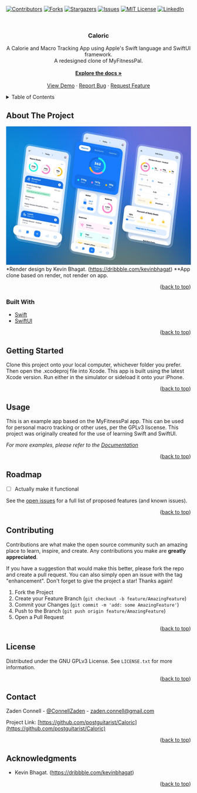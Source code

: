 <div id="top"></div>

<!-- PROJECT SHIELDS -->
[![Contributors][contributors-shield]][contributors-url]
[![Forks][forks-shield]][forks-url]
[![Stargazers][stars-shield]][stars-url]
[![Issues][issues-shield]][issues-url]
[![MIT License][license-shield]][license-url]
[![LinkedIn][linkedin-shield]][linkedin-url]



<!-- PROJECT LOGO -->
<br />
<div align="center">
  <!-- <a href="https://github.com/postguitarist/Caloric">
    <img src="images/logo-main.png" alt="Logo" width="900" height="150"> 
  </a> -->

<h3 align="center">Caloric</h3>

  <p align="center">
    A Calorie and Macro Tracking App using Apple's Swift language and SwiftUI framework.
    <br />
    A redesigned clone of MyFitnessPal.
    <br />
    <br />
    <a href="https://github.com/postguitarist/Caloric"><strong>Explore the docs »</strong></a>
    <br />
    <br />
    <a href="https://github.com/postguitarist/Caloric">View Demo</a>
    ·
    <a href="https://github.com/postguitarist/Caloric/issues">Report Bug</a>
    ·
    <a href="https://github.com/postguitarist/Caloric/issues">Request Feature</a>
  </p>
</div>



<!-- TABLE OF CONTENTS -->
<details>
  <summary>Table of Contents</summary>
  <ol>
    <li>
      <a href="#about-the-project">About The Project</a>
      <ul>
        <li><a href="#built-with">Built With</a></li>
      </ul>
    </li>
    <li>
      <a href="#getting-started">Getting Started</a>
      <ul>
        <li><a href="#prerequisites">Prerequisites</a></li>
        <li><a href="#installation">Installation</a></li>
      </ul>
    </li>
    <li><a href="#usage">Usage</a></li>
    <li><a href="#roadmap">Roadmap</a></li>
    <li><a href="#contributing">Contributing</a></li>
    <li><a href="#license">License</a></li>
    <li><a href="#contact">Contact</a></li>
    <li><a href="#acknowledgments">Acknowledgments</a></li>
  </ol>
</details>



<!-- ABOUT THE PROJECT -->
## About The Project

[![Product Name Screen Shot][product-screenshot]](https://example.com)
*Render design by Kevin Bhagat. (https://dribbble.com/kevinbhagat)
**App clone based on render, not render on app.
<p align="right">(<a href="#top">back to top</a>)</p>



### Built With

* [Swift](https://www.swift.org/)
* [SwiftUI](https://developer.apple.com/xcode/swiftui/)

<p align="right">(<a href="#top">back to top</a>)</p>



<!-- GETTING STARTED -->
## Getting Started

Clone this project onto your local computer, whichever folder you prefer. Then open the .xcodeproj file into Xcode. This app is built using the latest Xcode version. Run either in the simulator or sideload it onto your iPhone.

<p align="right">(<a href="#top">back to top</a>)</p>



<!-- USAGE EXAMPLES -->
## Usage

This is an example app based on the MyFitnessPal app. This can be used for personal macro tracking or other uses, per the GPLv3 liscense. This project was originally created for the use of learning Swift and SwiftUI.

_For more examples, please refer to the [Documentation](https://example.com)_

<p align="right">(<a href="#top">back to top</a>)</p>



<!-- ROADMAP -->
## Roadmap

<!-- - [ ] Feature 1
- [ ] Feature 2
- [ ] Feature 3
    - [ ] Nested Feature
-->
- [ ] Actually make it functional

See the [open issues](https://github.com/users/PostGuitarist/projects/11) for a full list of proposed features (and known issues).

<p align="right">(<a href="#top">back to top</a>)</p>



<!-- CONTRIBUTING -->
## Contributing

Contributions are what make the open source community such an amazing place to learn, inspire, and create. Any contributions you make are **greatly appreciated**.

If you have a suggestion that would make this better, please fork the repo and create a pull request. You can also simply open an issue with the tag "enhancement".
Don't forget to give the project a star! Thanks again!

1. Fork the Project
2. Create your Feature Branch (`git checkout -b feature/AmazingFeature`)
3. Commit your Changes (`git commit -m 'add: some AmazingFeature'`)
4. Push to the Branch (`git push origin feature/AmazingFeature`)
5. Open a Pull Request

<p align="right">(<a href="#top">back to top</a>)</p>



<!-- LICENSE -->
## License

Distributed under the GNU GPLv3 License. See `LICENSE.txt` for more information.

<p align="right">(<a href="#top">back to top</a>)</p>



<!-- CONTACT -->
## Contact

Zaden Connell - [@ConnellZaden](https://twitter.com/ConnellZaden) - zaden.connell@gmail.com

Project Link: [https://github.com/postguitarist/Caloric](https://github.com/postguitarist/Caloric)

<p align="right">(<a href="#top">back to top</a>)</p>



<!-- ACKNOWLEDGMENTS -->
## Acknowledgments

* []()Kevin Bhagat. (https://dribbble.com/kevinbhagat)

<p align="right">(<a href="#top">back to top</a>)</p>



<!-- MARKDOWN LINKS & IMAGES -->
<!-- https://www.markdownguide.org/basic-syntax/#reference-style-links -->
[contributors-shield]: https://img.shields.io/github/contributors/postguitarist/Caloric.svg?style=for-the-badge
[contributors-url]: https://github.com/postguitarist/Caloric/graphs/contributors
[forks-shield]: https://img.shields.io/github/forks/postguitarist/Caloric.svg?style=for-the-badge
[forks-url]: https://github.com/postguitarist/Caloric/network/members
[stars-shield]: https://img.shields.io/github/stars/postguitarist/Caloric.svg?style=for-the-badge
[stars-url]: https://github.com/postguitarist/Caloric/stargazers
[issues-shield]: https://img.shields.io/github/issues/postguitarist/Caloric.svg?style=for-the-badge
[issues-url]: https://github.com/postguitarist/Caloric/issues
[license-shield]: https://img.shields.io/github/license/postguitarist/Caloric.svg?style=for-the-badge
[license-url]: https://github.com/postguitarist/Caloric/blob/master/LICENSE.txt
[linkedin-shield]: https://img.shields.io/badge/-LinkedIn-black.svg?style=for-the-badge&logo=linkedin&colorB=555
[linkedin-url]: https://linkedin.com/in/zaden-connell
[product-screenshot]: images/overview.png
